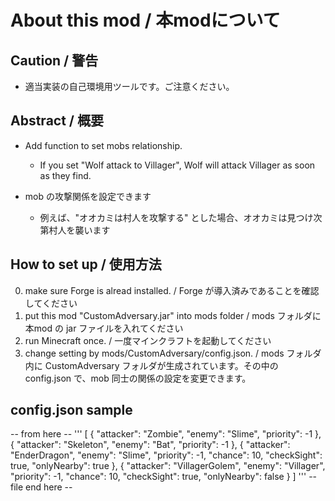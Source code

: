 # About this mod / 本modについて

## Caution / 警告
- 適当実装の自己環境用ツールです。ご注意ください。

## Abstract / 概要
- Add function to set mobs relationship.
  - If you set "Wolf attack to Villager", Wolf will attack Villager as soon as they find.

- mob の攻撃関係を設定できます
  - 例えば、"オオカミは村人を攻撃する" とした場合、オオカミは見つけ次第村人を襲います

## How to set up / 使用方法

0. make sure Forge is alread installed. / Forge が導入済みであることを確認してください
1. put this mod "CustomAdversary.jar" into mods folder / mods フォルダに本mod の jar ファイルを入れてください
2. run Minecraft once. / 一度マインクラフトを起動してください
3. change setting by mods/CustomAdversary/config.json. / mods フォルダ内に CustomAdversary フォルダが生成されています。その中の config.json で、mob 同士の関係の設定を変更できます。

## config.json sample

-- from here --
'''
[
  {
    "attacker": "Zombie",
    "enemy": "Slime",
    "priority": -1
  },
  {
    "attacker": "Skeleton",
    "enemy": "Bat",
    "priority": -1
  },
  {
    "attacker": "EnderDragon",
    "enemy": "Slime",
    "priority": -1,
    "chance": 10,
    "checkSight": true,
    "onlyNearby": true
  },
  {
    "attacker": "VillagerGolem",
    "enemy": "Villager",
    "priority": -1,
    "chance": 10,
    "checkSight": true,
    "onlyNearby": false
  }
]
'''
-- file end here --